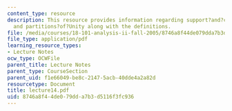 ```yaml
---
content_type: resource
description: This resource provides information regarding support?and?compact?support
  and partitions?of?Unity along with the definitions.
file: /media/courses/18-101-analysis-ii-fall-2005/8746a8f44de079dda7b3d5116f3fc936_lecture14.pdf
file_type: application/pdf
learning_resource_types:
- Lecture Notes
ocw_type: OCWFile
parent_title: Lecture Notes
parent_type: CourseSection
parent_uid: f1e66049-be8c-2147-5acb-40dde4a2a82d
resourcetype: Document
title: lecture14.pdf
uid: 8746a8f4-4de0-79dd-a7b3-d5116f3fc936
---
```

